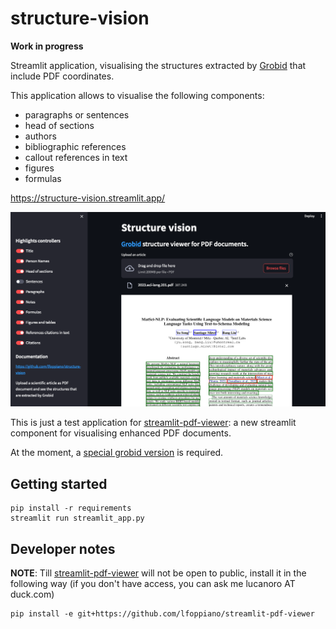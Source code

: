 # structure-vision

**Work in progress**

Streamlit application, visualising the structures extracted by [Grobid](https://github.com/kermitt2/grobid) that include PDF coordinates. 

This application allows to visualise the following components: 
 - paragraphs or sentences
 - head of sections
 - authors
 - bibliographic references
 - callout references in text
 - figures
 - formulas

https://structure-vision.streamlit.app/

![screenshot1.png](docs%2Fscreenshot1.png)

This is just a test application for [streamlit-pdf-viewer](https://github.com/lfoppiano/streamlit-pdf-viewer): a new streamlit component for visualising enhanced PDF documents.

At the moment, a [special grobid version](https://github.com/kermitt2/grobid/pull/1068) is required. 

## Getting started

```shell
pip install -r requirements
streamlit run streamlit_app.py
```

## Developer notes

**NOTE**: Till [streamlit-pdf-viewer](https://github.com/lfoppiano/streamlit-pdf-viewer) will not be open to public, install it in the following way (if you don't have access, you can ask me lucanoro AT duck.com)

```shell
pip install -e git+https://github.com/lfoppiano/streamlit-pdf-viewer 
```
